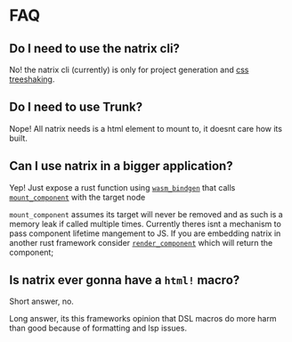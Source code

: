 # FAQ

## Do I need to use the natrix cli?
No! the natrix cli (currently) is only for project generation and [css treeshaking](TODO).

## Do I need to use Trunk?
Nope! All natrix needs is a html element to mount to, it doesnt care how its built.

## Can I use natrix in a bigger application?
Yep! Just expose a rust function using [`wasm_bindgen`](TODO) that calls [`mount_component`](TODO) with the target node

<div class="warning">

`mount_component` assumes its target will never be removed and as such is a memory leak if called multiple times.
Currently theres isnt a mechanism to pass component lifetime mangement to JS. If you are embedding natrix in another rust framework consider [`render_component`](TODO) which will return the component;

</div>

## Is natrix ever gonna have a `html!` macro?
Short answer, no.

Long answer, its this frameworks opinion that DSL macros do more harm than good because of formatting and lsp issues.
